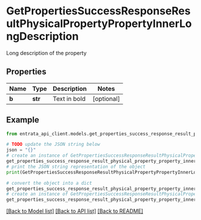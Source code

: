 # GetPropertiesSuccessResponseResultPhysicalPropertyPropertyInnerLongDescription

Long description of the property

## Properties

Name | Type | Description | Notes
------------ | ------------- | ------------- | -------------
**b** | **str** | Text in bold | [optional] 

## Example

```python
from entrata_api_client.models.get_properties_success_response_result_physical_property_property_inner_long_description import GetPropertiesSuccessResponseResultPhysicalPropertyPropertyInnerLongDescription

# TODO update the JSON string below
json = "{}"
# create an instance of GetPropertiesSuccessResponseResultPhysicalPropertyPropertyInnerLongDescription from a JSON string
get_properties_success_response_result_physical_property_property_inner_long_description_instance = GetPropertiesSuccessResponseResultPhysicalPropertyPropertyInnerLongDescription.from_json(json)
# print the JSON string representation of the object
print(GetPropertiesSuccessResponseResultPhysicalPropertyPropertyInnerLongDescription.to_json())

# convert the object into a dict
get_properties_success_response_result_physical_property_property_inner_long_description_dict = get_properties_success_response_result_physical_property_property_inner_long_description_instance.to_dict()
# create an instance of GetPropertiesSuccessResponseResultPhysicalPropertyPropertyInnerLongDescription from a dict
get_properties_success_response_result_physical_property_property_inner_long_description_from_dict = GetPropertiesSuccessResponseResultPhysicalPropertyPropertyInnerLongDescription.from_dict(get_properties_success_response_result_physical_property_property_inner_long_description_dict)
```
[[Back to Model list]](../README.md#documentation-for-models) [[Back to API list]](../README.md#documentation-for-api-endpoints) [[Back to README]](../README.md)


